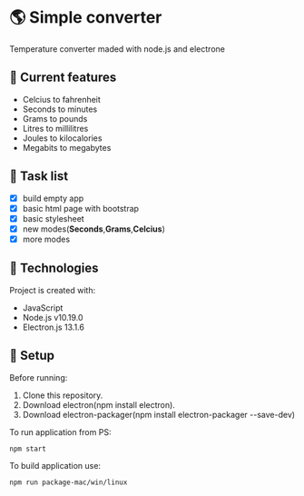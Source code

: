 # :earth_americas: Simple converter
Temperature converter maded with node.js and electrone




## :dizzy: Current features

* Celcius to fahrenheit
* Seconds to minutes
* Grams to pounds
* Litres to millilitres
* Joules to kilocalories
* Megabits to megabytes

## :blossom: Task list

- [x] build empty app
- [x] basic html page with bootstrap
- [x] basic stylesheet
- [x] new modes(**Seconds**,**Grams**,**Celcius**)
- [x] more modes

## :wine_glass: Technologies

Project is created with:
* JavaScript
* Node.js v10.19.0
* Electron.js 13.1.6

## :barber: Setup

Before running:

1. Clone this repository.
2. Download electron(npm install electron).
3. Download electron-packager(npm install electron-packager --save-dev)

To run application from PS:
```
npm start
```

To build application use:

```
npm run package-mac/win/linux
```

